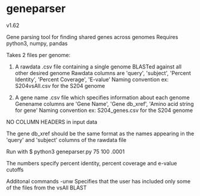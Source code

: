 # geneparser
v1.62

Gene parsing tool for finding shared genes across genomes
Requires python3, numpy, pandas

Takes 2 files per genome:

1) A rawdata .csv file containing a single genome BLASTed against all other desired genome 
Rawdata columns are 'query', 'subject', 'Percent Identity', 'Percent Coverage', 'E-value'
Naming convention ex: S204vsAll.csv for the S204 genome

2) A gene name .csv file which specifies information about each genome
Genename columns are 'Gene Name', 'Gene db_xref', 'Amino acid string for gene'
Naming convention ex: S204_genes.csv for the S204 genome

NO COLUMN HEADERS in input data

The gene db_xref should be the same format as the names appearing in the 'query' and 'subject' columns of the rawdata file

Run with
$ python3 geneparser.py 75 100 .0001

The numbers specify percent identity, percent coverage and e-value cutoffs

Additonal commands
-unw Specifies that the user has included only some of the files from the vsAll BLAST
